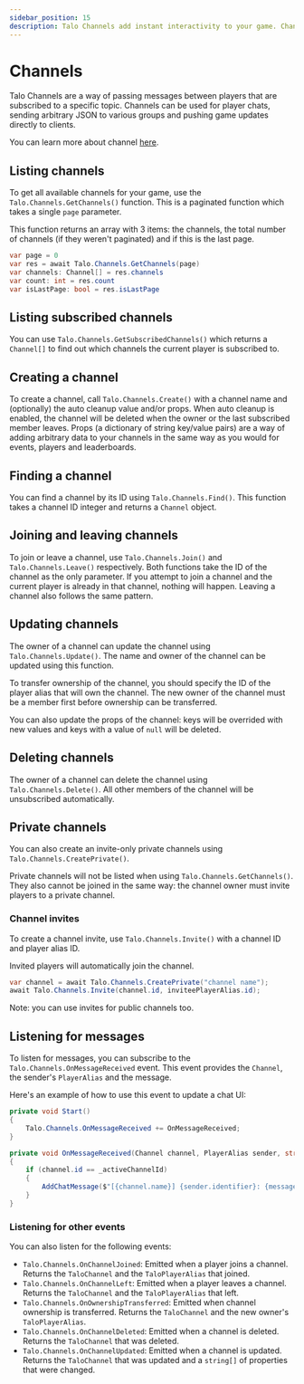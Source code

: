 ```yaml
---
sidebar_position: 15
description: Talo Channels add instant interactivity to your game. Channels can be used for player chats, sending event-based messages and more.
---
```


# Channels

Talo Channels are a way of passing messages between players that are subscribed to a specific topic. Channels can be used for player chats, sending arbitrary JSON to various groups and pushing game updates directly to clients.

You can learn more about channel [here](https://trytalo.com/channels).

## Listing channels

To get all available channels for your game, use the `Talo.Channels.GetChannels()` function. This is a paginated function which takes a single `page` parameter.

This function returns an array with 3 items: the channels, the total number of channels (if they weren't paginated) and if this is the last page.

```csharp
var page = 0
var res = await Talo.Channels.GetChannels(page)
var channels: Channel[] = res.channels
var count: int = res.count
var isLastPage: bool = res.isLastPage
```

## Listing subscribed channels

You can use `Talo.Channels.GetSubscribedChannels()` which returns a `Channel[]` to find out which channels the current player is subscribed to.

## Creating a channel

To create a channel, call `Talo.Channels.Create()` with a channel name and (optionally) the auto cleanup value and/or props. When auto cleanup is enabled, the channel will be deleted when the owner or the last subscribed member leaves. Props (a dictionary of string key/value pairs) are a way of adding arbitrary data to your channels in the same way as you would for events, players and leaderboards.

## Finding a channel

You can find a channel by its ID using `Talo.Channels.Find()`. This function takes a channel ID integer and returns a `Channel` object.

## Joining and leaving channels

To join or leave a channel, use `Talo.Channels.Join()` and `Talo.Channels.Leave()` respectively. Both functions take the ID of the channel as the only parameter. If you attempt to join a channel and the current player is already in that channel, nothing will happen. Leaving a channel also follows the same pattern.

## Updating channels

The owner of a channel can update the channel using `Talo.Channels.Update()`. The name and owner of the channel can be updated using this function.

To transfer ownership of the channel, you should specify the ID of the player alias that will own the channel. The new owner of the channel must be a member first before ownership can be transferred.

You can also update the props of the channel: keys will be overrided with new values and keys with a value of `null` will be deleted.

## Deleting channels

The owner of a channel can delete the channel using `Talo.Channels.Delete()`. All other members of the channel will be unsubscribed automatically.

## Private channels

You can also create an invite-only private channels using `Talo.Channels.CreatePrivate()`.

Private channels will not be listed when using `Talo.Channels.GetChannels()`. They also cannot be joined in the same way: the channel owner must invite players to a private channel.

### Channel invites

To create a channel invite, use `Talo.Channels.Invite()` with a channel ID and player alias ID.

Invited players will automatically join the channel.

```csharp
var channel = await Talo.Channels.CreatePrivate("channel name");
await Talo.Channels.Invite(channel.id, inviteePlayerAlias.id);
```

Note: you can use invites for public channels too.

## Listening for messages

To listen for messages, you can subscribe to the `Talo.Channels.OnMessageReceived` event. This event provides the `Channel`, the sender's `PlayerAlias` and the message.

Here's an example of how to use this event to update a chat UI:

```csharp
private void Start()
{
    Talo.Channels.OnMessageReceived += OnMessageReceived;
}

private void OnMessageReceived(Channel channel, PlayerAlias sender, string message)
{
	if (channel.id == _activeChannelId)
	{
		AddChatMessage($"[{channel.name}] {sender.identifier}: {message}");
	}
}
```

### Listening for other events

You can also listen for the following events:
- `Talo.Channels.OnChannelJoined`: Emitted when a player joins a channel. Returns the `TaloChannel` and the `TaloPlayerAlias` that joined.
- `Talo.Channels.OnChannelLeft`: Emitted when a player leaves a channel. Returns the `TaloChannel` and the `TaloPlayerAlias` that left.
- `Talo.Channels.OnOwnershipTransferred`: Emitted when channel ownership is transferred. Returns the `TaloChannel` and the new owner's `TaloPlayerAlias`.
- `Talo.Channels.OnChannelDeleted`: Emitted when a channel is deleted. Returns the `TaloChannel` that was deleted.
- `Talo.Channels.OnChannelUpdated`: Emitted when a channel is updated. Returns the `TaloChannel` that was updated and a `string[]` of properties that were changed.
